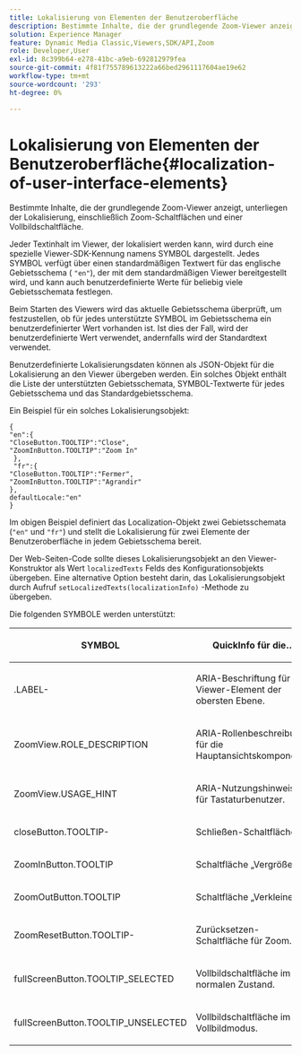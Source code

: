 ```yaml
---
title: Lokalisierung von Elementen der Benutzeroberfläche
description: Bestimmte Inhalte, die der grundlegende Zoom-Viewer anzeigt, unterliegen der Lokalisierung, einschließlich Zoom-Schaltflächen und einer Vollbildschaltfläche.
solution: Experience Manager
feature: Dynamic Media Classic,Viewers,SDK/API,Zoom
role: Developer,User
exl-id: 8c399b64-e278-41bc-a9eb-692812979fea
source-git-commit: 4f81f755789613222a66bed2961117604ae19e62
workflow-type: tm+mt
source-wordcount: '293'
ht-degree: 0%

---
```


# Lokalisierung von Elementen der Benutzeroberfläche{#localization-of-user-interface-elements}

Bestimmte Inhalte, die der grundlegende Zoom-Viewer anzeigt, unterliegen der Lokalisierung, einschließlich Zoom-Schaltflächen und einer Vollbildschaltfläche.

Jeder Textinhalt im Viewer, der lokalisiert werden kann, wird durch eine spezielle Viewer-SDK-Kennung namens SYMBOL dargestellt. Jedes SYMBOL verfügt über einen standardmäßigen Textwert für das englische Gebietsschema ( `"en"`), der mit dem standardmäßigen Viewer bereitgestellt wird, und kann auch benutzerdefinierte Werte für beliebig viele Gebietsschemata festlegen.

Beim Starten des Viewers wird das aktuelle Gebietsschema überprüft, um festzustellen, ob für jedes unterstützte SYMBOL im Gebietsschema ein benutzerdefinierter Wert vorhanden ist. Ist dies der Fall, wird der benutzerdefinierte Wert verwendet, andernfalls wird der Standardtext verwendet.

Benutzerdefinierte Lokalisierungsdaten können als JSON-Objekt für die Lokalisierung an den Viewer übergeben werden. Ein solches Objekt enthält die Liste der unterstützten Gebietsschemata, SYMBOL-Textwerte für jedes Gebietsschema und das Standardgebietsschema.

Ein Beispiel für ein solches Lokalisierungsobjekt:

```
{ 
"en":{ 
"CloseButton.TOOLTIP":"Close", 
"ZoomInButton.TOOLTIP":"Zoom In" 
 }, 
 "fr":{ 
"CloseButton.TOOLTIP":"Fermer", 
"ZoomInButton.TOOLTIP":"Agrandir" 
}, 
defaultLocale:"en" 
}
```

Im obigen Beispiel definiert das Localization-Objekt zwei Gebietsschemata (`"en"` und `"fr"`) und stellt die Lokalisierung für zwei Elemente der Benutzeroberfläche in jedem Gebietsschema bereit.

Der Web-Seiten-Code sollte dieses Lokalisierungsobjekt an den Viewer-Konstruktor als Wert `localizedTexts` Felds des Konfigurationsobjekts übergeben. Eine alternative Option besteht darin, das Lokalisierungsobjekt durch Aufruf `setLocalizedTexts(localizationInfo)` -Methode zu übergeben.

Die folgenden SYMBOLE werden unterstützt:

<table id="table_58C40353B7244335872350C98DF2CFB3"> 
 <thead> 
  <tr> 
   <th colname="col1" class="entry"> <p>SYMBOL </p> </th> 
   <th colname="col2" class="entry"> <p>QuickInfo für die… </p> </th> 
  </tr> 
 </thead>
 <tbody> 
  <tr> 
   <td colname="col1"> <p> <span class="codeph">.LABEL-</span> </p> </td> 
   <td colname="col2"> <p>ARIA-Beschriftung für das Viewer-Element der obersten Ebene. </p> </td> 
  </tr> 
  <tr> 
   <td colname="col1"> <p> <span class="codeph"> ZoomView.ROLE_DESCRIPTION </span> </p> </td> 
   <td colname="col2"> <p>ARIA-Rollenbeschreibung für die Hauptansichtskomponente. </p> </td> 
  </tr> 
  <tr> 
   <td colname="col1"> <p> <span class="codeph"> ZoomView.USAGE_HINT </span> </p> </td> 
   <td colname="col2"> <p>ARIA-Nutzungshinweise für Tastaturbenutzer. </p> </td> 
  </tr> 
  <tr> 
   <td colname="col1"> <p> <span class="codeph"> closeButton.TOOLTIP-</span> </p> </td> 
   <td colname="col2"> <p>Schließen-Schaltfläche. </p> </td> 
  </tr> 
  <tr> 
   <td colname="col1"> <p> <span class="codeph"> ZoomInButton.TOOLTIP </span> </p> </td> 
   <td colname="col2"> <p>Schaltfläche „Vergrößern“. </p> </td> 
  </tr> 
  <tr> 
   <td colname="col1"> <p> <span class="codeph"> ZoomOutButton.TOOLTIP </span> </p> </td> 
   <td colname="col2"> <p>Schaltfläche „Verkleinern“. </p> </td> 
  </tr> 
  <tr> 
   <td colname="col1"> <p> <span class="codeph"> ZoomResetButton.TOOLTIP-</span> </p> </td> 
   <td colname="col2"> <p>Zurücksetzen-Schaltfläche für Zoom. </p> </td> 
  </tr> 
  <tr> 
   <td colname="col1"> <p> <span class="codeph"> fullScreenButton.TOOLTIP_SELECTED </span> </p> </td> 
   <td colname="col2"> <p>Vollbildschaltfläche im normalen Zustand. </p> </td> 
  </tr> 
  <tr> 
   <td colname="col1"> <p> <span class="codeph"> fullScreenButton.TOOLTIP_UNSELECTED </span> </p> </td> 
   <td colname="col2"> <p>Vollbildschaltfläche im Vollbildmodus. </p> </td> 
  </tr> 
 </tbody> 
</table>
